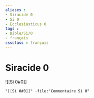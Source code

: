 ```yaml
---
aliases : 
- Siracide 0
- Si 0
- Ecclesiasticus 0
tags : 
- Bible/Si/0
- français
cssclass : français
---
```


# Siracide 0

![[Si 0#0]]

```query
"[[Si 0#0]]" -file:"Commentaire Si 0"
```

